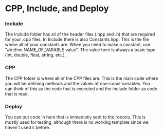 # CPP, Include, and Deploy

### Include

The Include folder has all of the header files (.hpp and .h) that are required for your .cpp files. In Include there is also Constants.hpp. This is the file where all of your constants are. When you need to make a constant, use "#define NAME_OF_VARABLE value". The value here is always a basic type (int, double, float, string, etc.).

### CPP

The CPP folder is where all of the CPP files are. This is the main code where you will be defining methods and the values of non-const variables. You can think of this as the code that is executed and the Include folder as code that is read.

### Deploy

You can put code in here that is immedietly sent to the roborio. This is mostly used for testing, although there is no working template since we haven't used it before.
